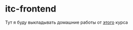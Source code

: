 # itc-frontend
Тут я буду выкладывать домашние работы от [этого](http://telegra.ph/ITCFnd-Tochka-vhoda-03-10) курса
